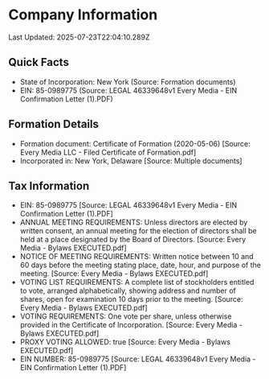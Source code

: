 # Company Information
Last Updated: 2025-07-23T22:04:10.289Z

## Quick Facts
- State of Incorporation: New York (Source: Formation documents)
- EIN: 85-0989775 (Source: LEGAL 46339648v1 Every Media - EIN Confirmation Letter (1).PDF)

## Formation Details
- Formation document: Certificate of Formation (2020-05-06) [Source: Every Media LLC - Filed Certificate of Formation.pdf]
- Incorporated in: New York, Delaware [Source: Multiple documents]

## Tax Information
- EIN: 85-0989775 [Source: LEGAL 46339648v1 Every Media - EIN Confirmation Letter (1).PDF]
- ANNUAL MEETING REQUIREMENTS: Unless directors are elected by written consent, an annual meeting for the election of directors shall be held at a place designated by the Board of Directors. [Source: Every Media - Bylaws EXECUTED.pdf]
- NOTICE OF MEETING REQUIREMENTS: Written notice between 10 and 60 days before the meeting stating place, date, hour, and purpose of the meeting. [Source: Every Media - Bylaws EXECUTED.pdf]
- VOTING LIST REQUIREMENTS: A complete list of stockholders entitled to vote, arranged alphabetically, showing address and number of shares, open for examination 10 days prior to the meeting. [Source: Every Media - Bylaws EXECUTED.pdf]
- VOTING REQUIREMENTS: One vote per share, unless otherwise provided in the Certificate of Incorporation. [Source: Every Media - Bylaws EXECUTED.pdf]
- PROXY VOTING ALLOWED: true [Source: Every Media - Bylaws EXECUTED.pdf]
- EIN NUMBER: 85-0989775 [Source: LEGAL 46339648v1 Every Media - EIN Confirmation Letter (1).PDF]

